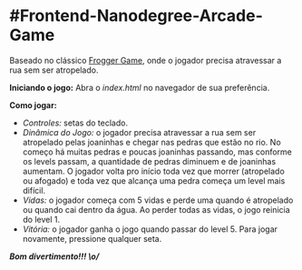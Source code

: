 #Frontend-Nanodegree-Arcade-Game
===============================

Baseado no clássico [Frogger Game](https://youtu.be/WNrz9_Fe-Us), onde o jogador precisa atravessar a rua sem ser atropelado.

**Iniciando o jogo:** Abra o _index.html_ no navegador de sua preferência.

**Como jogar:**
* _Controles:_ setas do teclado.
* _Dinâmica do Jogo:_ o jogador precisa atravessar a rua sem ser atropelado pelas joaninhas e chegar nas pedras que estão no rio. No começo há muitas pedras e poucas joaninhas passando, mas conforme os levels passam, a quantidade de pedras diminuem e de joaninhas aumentam. O jogador volta pro início toda vez que morrer (atropelado ou afogado) e toda vez que alcança uma pedra começa um level mais difícil.
* _Vidas:_ o jogador começa com 5 vidas e perde uma quando é atropelado ou quando cai dentro da água. Ao perder todas as vidas, o jogo reinicia do level 1.
* _Vitória:_ o jogador ganha o jogo quando passar do level 5. Para jogar novamente, pressione qualquer seta.

___Bom divertimento!!! \o/___

